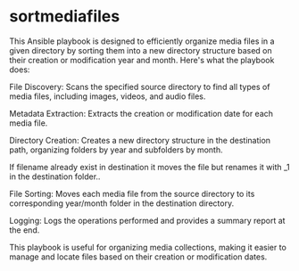 # sortmediafiles
This Ansible playbook is designed to efficiently organize media files in a given directory by sorting them into a new directory structure based on their creation or modification year and month. Here's what the playbook does:

File Discovery: Scans the specified source directory to find all types of media files, including images, videos, and audio files.

Metadata Extraction: Extracts the creation or modification date for each media file.

Directory Creation: Creates a new directory structure in the destination path, organizing folders by year and subfolders by month.

If filename already exist in destination it moves the file but renames it with _1 in the destination folder..

File Sorting: Moves each media file from the source directory to its corresponding year/month folder in the destination directory.

Logging: Logs the operations performed and provides a summary report at the end.

This playbook is useful for organizing media collections, making it easier to manage and locate files based on their creation or modification dates.


